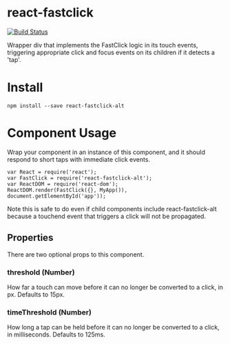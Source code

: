 # react-fastclick
[![Build Status](https://travis-ci.org/moodysalem/react-fastclick.svg)](https://travis-ci.org/moodysalem/react-fastclick)

Wrapper div that implements the FastClick logic in its touch events, triggering appropriate click and focus events on
its children if it detects a 'tap'.

# Install
    npm install --save react-fastclick-alt

# Component Usage
Wrap your component in an instance of this component, and it should respond to short taps with immediate click
events.

    var React = require('react');
    var FastClick = require('react-fastclick-alt');
    var ReactDOM = require('react-dom');
    ReactDOM.render(FastClick({}, MyApp()), document.getElementById('app'));
    
Note this is safe to do even if child components include react-fastclick-alt because a touchend event that triggers
a click will not be propagated.

## Properties
There are two optional props to this component.

### threshold (Number)
How far a touch can move before it can no longer be converted to a click, in px. Defaults to 15px.


### timeThreshold (Number)
How long a tap can be held before it can no longer be converted to a click, in milliseconds. Defaults to 125ms.
